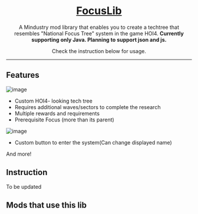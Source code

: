 <div align="center">

# [FocusLib](https://github.com/jslkr2707/focus-lib/)

A Mindustry mod library that enables you to create a techtree that resembles "National Focus Tree" system in the game HOI4.
**Currently supporting only Java. Planning to support json and js.**

Check the instruction below for usage.
___
</div>

## Features
<p align="center">
  
![image](https://user-images.githubusercontent.com/76803502/219961197-7abaa69a-d7f2-4e2a-accb-2be445cce2ca.png)
* Custom HOI4- looking tech tree
* Requires additional waves/sectors to complete the research
* Multiple rewards and requirements
* Prerequisite Focus (more than its parent)

![image](https://user-images.githubusercontent.com/76803502/219961265-0b04e7d6-502e-43cf-881f-041d5711deeb.png)
* Custom button to enter the system(Can change displayed name)

And more!

## Instruction
To be updated

## Mods that use this lib
